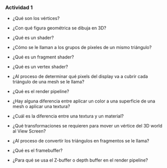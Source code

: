 ### Actividad 1

- ¿Qué son los vértices?

- ¿Con qué figura geométrica se dibuja en 3D?

- ¿Qué es un shader?

- ¿Cómo se le llaman a los grupos de píxeles de un mismo triángulo?

- ¿Qué es un fragment shader?

- ¿Qué es un vertex shader?

- ¿Al proceso de determinar qué pixels del display va a cubrir cada triángulo de una mesh se le llama?

- ¿Qué es el render pipeline?

- ¿Hay alguna diferencia entre aplicar un color a una superficie de una mesh o aplicar una textura?

- ¿Cuál es la diferencia entre una textura y un material?

- ¿Qué transformaciones se requieren para mover un vértice del 3D world al View Screen?

- ¿Al proceso de convertir los triángulos en fragmentos se le llama?

- ¿Qué es el framebuffer?

- ¿Para qué se usa el Z-buffer o depth buffer en el render pipeline?